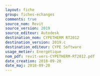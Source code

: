 ```yaml
---
layout: fiche
group: fiches-echanges
comments: true
source_nom: Revit
source_version: 2019
source_editeur: Autodesk
destination_nom: CYPETHERM RT2012
destination_version: 2019.c
destination_editeur: CYPE Software
usage_metier: Energétique
nom_pdf: revit-vers-CYPETHERM-RT2012.pdf
date_creation: 2018-09-20
date_maj: 2018-09-20
---
```

